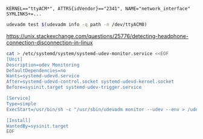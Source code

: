 ```
KERNEL=="ttyACM*", ATTRS{idVendor}=="2341", NAME="network_interface"
SYMLINKS+=...
```

```bash
udevadm test $(udevadm info -q path -n /dev/ttyACM0)
```

https://unix.stackexchange.com/questions/25776/detecting-headphone-connection-disconnection-in-linux

```bash
cat > /etc/systemd/system/systemd-udev-monitor.service <<EOF
[Unit]
Description=udev Monitoring
DefaultDependencies=no
Wants=systemd-udevd.service
After=systemd-udevd-control.socket systemd-udevd-kernel.socket
Before=sysinit.target systemd-udev-trigger.service

[Service]
Type=simple
ExecStart=/usr/bin/sh -c "/usr/sbin/udevadm monitor --udev --env > /udev_monitor.log"

[Install]
WantedBy=sysinit.target
EOF
```
